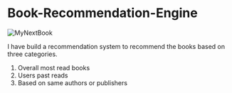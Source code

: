 # Book-Recommendation-Engine

![MyNextBook](https://github.com/Pournima24/Book-Recommendation-Engine/assets/85286030/8fac36f7-0b44-4062-b8a9-941c44424405)

I have build a recommendation system to recommend the books based on three categories. 
1. Overall most read books
2. Users past reads
3. Based on same authors or publishers

